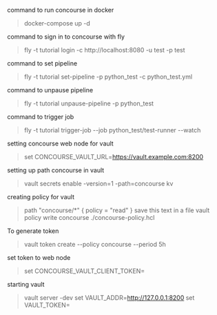 command to run concourse in docker
> docker-compose up -d

command to sign in to concourse with fly
> fly -t tutorial login -c http://localhost:8080 -u test -p test

command to set pipeline
> fly -t tutorial set-pipeline -p python_test -c python_test.yml

command to unpause pipeline
> fly -t tutorial unpause-pipeline -p python_test

command to trigger job
> fly -t tutorial trigger-job --job python_test/test-runner --watch

setting concourse web node for vault
> set CONCOURSE_VAULT_URL=https://vault.example.com:8200

setting up path concourse in vault
> vault secrets enable -version=1 -path=concourse kv

creating policy for vault
> path "concourse/*" {
  policy = "read"
}
> save this text in a file
> vault policy write concourse ./concourse-policy.hcl

To generate token
> vault token create --policy concourse --period 5h

set token to web node
> set CONCOURSE_VAULT_CLIENT_TOKEN=<token>

starting vault 
> vault server -dev
> set VAULT_ADDR=http://127.0.0.1:8200
> set VAULT_TOKEN=<Root Token>
